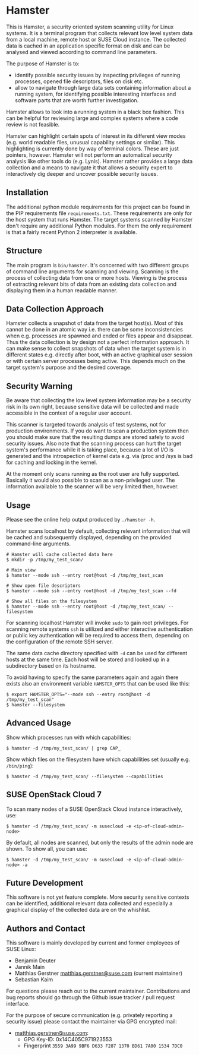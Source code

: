 Hamster
=======

This is Hamster, a security oriented system scanning utility for Linux
systems. It is a terminal program that collects relevant low level system data
from a local machine, remote host or SUSE Cloud instance. The collected data
is cached in an application specific format on disk and can be analysed and
viewed according to command line parameters.

The purpose of Hamster is to:

- identify possible security issues by inspecting privileges of running
  processes, opened file descriptors, files on disk etc.
- allow to navigate through large data sets containing information about a
  running system, for identifying possible interesting interfaces and software
  parts that are worth further investigation.

Hamster allows to look into a running system in a black box fashion. This can
be helpful for reviewing large and complex systems where a code review is not
feasible.

Hamster can highlight certain spots of interest in its different view modes
(e.g. world readable files, unusual capability settings or similar). This
highlighting is currently done by way of terminal colors. These are just
pointers, however. Hamster will not perform an automatical security analysis
like other tools do (e.g. Lynis). Hamster rather provides a large data
collection and a means to navigate it that allows a security expert to
interactively dig deeper and uncover possible security issues.

## Installation

The additional python module requirements for this project can be found in the
PIP requirements file `requirements.txt`. These requirements are only for the
host system that runs Hamster. The target systems scanned by Hamster don't
require any additional Python modules. For them the only requirement is that a
fairly recent Python 2 interpreter is available.

## Structure

The main program is `bin/hamster`. It's concerned with two different groups of
command line arguments for scanning and viewing. Scanning is the process of
collecting data from one or more hosts. Viewing is the process of extracting
relevant bits of data from an existing data collection and displaying them in
a human readable manner.

## Data Collection Approach

Hamster collects a snapshot of data from the target host(s). Most of this
cannot be done in an atomic way i.e. there can be some inconsistencies when
e.g. processes are spawned and ended or files appear and disappear. Thus the
data collection is by design not a perfect information approach. It can make
sense to collect snapshots of data when the target system is in different
states e.g. directly after boot, with an active graphical user session or with
certain server processes being active. This depends much on the target
system's purpose and the desired coverage.

## Security Warning

Be aware that collecting the low level system information may be a security
risk in its own right, because sensitive data will be collected and made
accessible in the context of a regular user account.

This scanner is targeted towards analysis of test systems, not for production
environments. If you do want to scan a production system then you should make
sure that the resulting dumps are stored safely to avoid security issues. Also
note that the scanning process can hurt the target system's performance while
it is taking place, because a lot of I/O is generated and the introspection of
kernel data e.g. via /proc and /sys is bad for caching and locking in the
kernel.

At the moment only scans running as the root user are fully supported.
Basically it would also possible to scan as a non-privileged user. The
information available to the scanner will be very limited then, however.

## Usage

Please see the online help output produced by `./hamster -h`.

Hamster scans localhost by default, collecting relevant information that will
be cached and subsequently displayed, depending on the provided command-line
arguments.

```
# Hamster will cache collected data here
$ mkdir -p /tmp/my_test_scan/

# Main view
$ hamster --mode ssh --entry root@host -d /tmp/my_test_scan

# Show open file descriptors
$ hamster --mode ssh --entry root@host -d /tmp/my_test_scan --fd

# Show all files on the filesystem
$ hamster --mode ssh --entry root@host -d /tmp/my_test_scan/ --filesystem
```

For scanning localhost Hamster will invoke `sudo` to gain root privileges. For
scanning remote systems `ssh` is utilized and either interactive
authentication or public key authentication will be required to access them,
depending on the configuration of the remote SSH server.

The same data cache directory specified with `-d` can be used for different
hosts at the same time. Each host will be stored and looked up in a
subdirectory based on its hostname.

To avoid having to specify the same parameters again and again there exists
also an environment variable `HAMSTER_OPTS` that can be used like this:

```
$ export HAMSTER_OPTS="--mode ssh --entry root@host -d /tmp/my_test_scan"
$ hamster --filesystem
```

## Advanced Usage

Show which processes run with which capabilities:
```
$ hamster -d /tmp/my_test_scan/ | grep CAP_
```

Show which files on the filesystem have which capabilities set (usually e.g. `/bin/ping`):
```
$ hamster -d /tmp/my_test_scan/ --filesystem --capabilities
```

## SUSE OpenStack Cloud 7

To scan many nodes of a SUSE OpenStack Cloud instance interactively, use:
```
$ hamster -d /tmp/my_test_scan/ -m susecloud -e <ip-of-cloud-admin-node>
```

By default, all nodes are scanned, but only the results of the admin node are shown. To show all, you can use:
```
$ hamster -d /tmp/my_test_scan/ -m susecloud -e <ip-of-cloud-admin-node> -a
```

## Future Development

This software is not yet feature complete. More security sensitive contexts
can be identified, additional relevant data collected and especially a
graphical display of the collected data are on the whishlist.

## Authors and Contact

This software is mainly developed by current and former employees of SUSE
Linux:

- Benjamin Deuter
- Jannik Main
- Matthias Gerstner <matthias.gerstner@suse.com> (current maintainer)
- Sebastian Kaim

For questions please reach out to the current maintainer. Contributions and
bug reports should go through the Github issue tracker / pull request
interface.

For the purpose of secure communication (e.g. privately reporting a security
issue) please contact the maintainer via GPG encrypted mail:

- <matthias.gerstner@suse.com>:
    * GPG Key-ID: 0x14C405C971923553
    * Fingerprint `3559 3A99 9BF6 D633 F287 1370 BD61 7A00 1534 7DC0`
